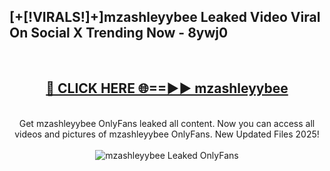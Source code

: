 <h2>[+[!VIRALS!]+]mzashleyybee Leaked Video Viral On Social X Trending Now - 8ywj0</h2>
<br>
<div align="center">
<h2><a href="https://libra.edu.pl?mzashleyybee" rel="nofollow">🔴 CLICK HERE 🌐==►► mzashleyybee</a></h2>
<br>
Get mzashleyybee OnlyFans leaked all content. Now you can access all videos and pictures of mzashleyybee OnlyFans. New Updated Files 2025!
<br>
<br>
<a href="https://libra.edu.pl?mzashleyybee" rel="nofollow" data-target="animated-image.originalLink"><img src="https://i.ibb.co.com/WyWwxjT/player-gif2.gif" alt="mzashleyybee Leaked OnlyFans" style="max-width: 100%; display: inline-block;" data-target="animated-image.originalImage"></a>
</div>
<br>